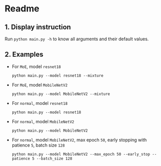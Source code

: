 # Readme

## 1. Display instruction 
Run `python main.py -h` to know all arguments and their default values.

## 2. Examples
- For `MoE`, model `resnet18`
    ```
    python main.py --model resnet18 --mixture
    ```

- For `MoE`, model `MobileNetV2`
    ```
    python main.py --model MobileNetV2 --mixture
    ```

- For `normal`, model `resnet18`
    ```
    python main.py --model resnet18
    ```

- For `normal`, model `MobileNetV2`
    ```
    python main.py --model MobileNetV2
    ```

- For `normal`, model `MobileNetV2`, max epoch `50`, early stopping with patience `5`, batch size `128`
    ```
    python main.py --model MobileNetV2 --max_epoch 50 --early_stop --patience 5 --batch_size 128
    ```
 

